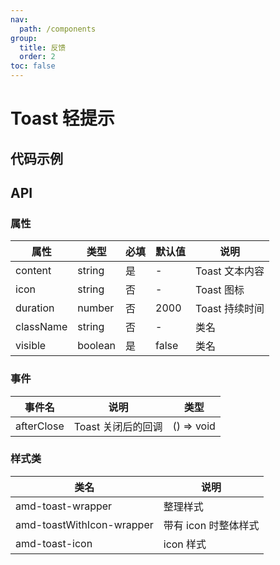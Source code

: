 ```yaml
---
nav:
  path: /components
group:
  title: 反馈
  order: 2
toc: false
---
```

# Toast 轻提示
## 代码示例
<code src='../../demo/pages/Toast'></code>

## API

### 属性
| 属性 | 类型 | 必填 | 默认值 | 说明 |
| -----|-----|-----|-----|----- |
| content | string | 是 | - | Toast 文本内容 |
| icon | string | 否 | - | Toast 图标 |
| duration | number | 否 | 2000 | Toast 持续时间 |
| className | string | 否 | - | 类名 |
| visible | boolean | 是 | false | 类名 |

### 事件
| 事件名 | 说明 | 类型 |
| -----|-----|-----|
| afterClose | Toast 关闭后的回调 | () => void |

### 样式类
| 类名 | 说明 |
| ----|----|
| amd-toast-wrapper | 整理样式 |
| amd-toastWithIcon-wrapper | 带有 icon 时整体样式 |
| amd-toast-icon | icon 样式 |
